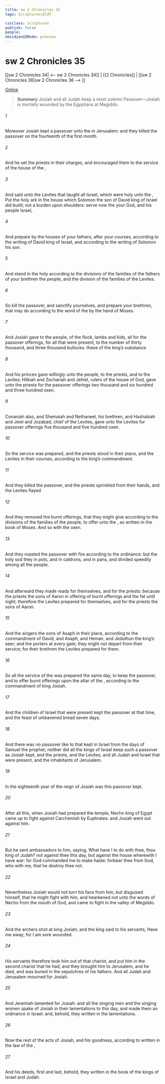 ```yaml
---
title: sw 2 Chronicles 35
tags: Scriptures\OldT

cssclass: scriptures
publish: false
people:
obsidianUIMode: preview
---
```


# sw 2 Chronicles 35
[[sw 2 Chronicles 34| <-- sw 2 Chronicles 34]] | [[2 Chronicles]] | [[sw 2 Chronicles 36|sw 2 Chronicles 36 --> ]]

[Online](https://churchofjesuschrist.org/study/scriptures/ot/2-chr/35?lang=eng)

> __Summary__
Josiah and all Judah keep a most solemn Passover—Josiah is mortally wounded by the Egyptians at Megiddo.

###### 1 
Moreover Josiah kept a passover unto the  in Jerusalem: and they killed the passover on the fourteenth  of the first month.

###### 2 
And he set the priests in their charges, and encouraged them to the service of the house of the ,

###### 3 
And said unto the Levites that taught all Israel, which were holy unto the , Put the holy ark in the house which Solomon the son of David king of Israel did build;  not  a burden upon  shoulders: serve now the  your God, and his people Israel,

###### 4 
And prepare  by the houses of your fathers, after your courses, according to the writing of David king of Israel, and according to the writing of Solomon his son.

###### 5 
And stand in the holy  according to the divisions of the families of the fathers of your brethren the people, and  the division of the families of the Levites.

###### 6 
So kill the passover, and sanctify yourselves, and prepare your brethren, that  may do according to the word of the  by the hand of Moses.

###### 7 
And Josiah gave to the people, of the flock, lambs and kids, all for the passover offerings, for all that were present, to the number of thirty thousand, and three thousand bullocks: these  of the king’s substance.

###### 8 
And his princes gave willingly unto the people, to the priests, and to the Levites: Hilkiah and Zechariah and Jehiel, rulers of the house of God, gave unto the priests for the passover offerings two thousand and six hundred  and three hundred oxen.

###### 9 
Conaniah also, and Shemaiah and Nethaneel, his brethren, and Hashabiah and Jeiel and Jozabad, chief of the Levites, gave unto the Levites for passover offerings five thousand  and five hundred oxen.

###### 10 
So the service was prepared, and the priests stood in their place, and the Levites in their courses, according to the king’s commandment.

###### 11 
And they killed the passover, and the priests sprinkled  from their hands, and the Levites flayed 

###### 12 
And they removed the burnt offerings, that they might give according to the divisions of the families of the people, to offer unto the , as  written in the book of Moses. And so  with the oxen.

###### 13 
And they roasted the passover with fire according to the ordinance: but the  holy  sod they in pots, and in caldrons, and in pans, and divided  speedily among all the people.

###### 14 
And afterward they made ready for themselves, and for the priests: because the priests the sons of Aaron  in offering of burnt offerings and the fat until night; therefore the Levites prepared for themselves, and for the priests the sons of Aaron.

###### 15 
And the singers the sons of Asaph  in their place, according to the commandment of David, and Asaph, and Heman, and Jeduthun the king’s seer; and the porters  at every gate; they might not depart from their service; for their brethren the Levites prepared for them.

###### 16 
So all the service of the  was prepared the same day, to keep the passover, and to offer burnt offerings upon the altar of the , according to the commandment of king Josiah.

###### 17 
And the children of Israel that were present kept the passover at that time, and the feast of unleavened bread seven days.

###### 18 
And there was no passover like to that kept in Israel from the days of Samuel the prophet; neither did all the kings of Israel keep such a passover as Josiah kept, and the priests, and the Levites, and all Judah and Israel that were present, and the inhabitants of Jerusalem.

###### 19 
In the eighteenth year of the reign of Josiah was this passover kept.

###### 20 
After all this, when Josiah had prepared the temple, Necho king of Egypt came up to fight against Carchemish by Euphrates: and Josiah went out against him.

###### 21 
But he sent ambassadors to him, saying, What have I to do with thee, thou king of Judah?  not against thee this day, but against the house wherewith I have war: for God commanded me to make haste: forbear thee from  God, who  with me, that he destroy thee not.

###### 22 
Nevertheless Josiah would not turn his face from him, but disguised himself, that he might fight with him, and hearkened not unto the words of Necho from the mouth of God, and came to fight in the valley of Megiddo.

###### 23 
And the archers shot at king Josiah; and the king said to his servants, Have me away; for I am sore wounded.

###### 24 
His servants therefore took him out of that chariot, and put him in the second chariot that he had; and they brought him to Jerusalem, and he died, and was buried in  the sepulchres of his fathers. And all Judah and Jerusalem mourned for Josiah.

###### 25 
And Jeremiah lamented for Josiah: and all the singing men and the singing women spake of Josiah in their lamentations to this day, and made them an ordinance in Israel: and, behold, they  written in the lamentations.

###### 26 
Now the rest of the acts of Josiah, and his goodness, according to  written in the law of the ,

###### 27 
And his deeds, first and last, behold, they  written in the book of the kings of Israel and Judah.

